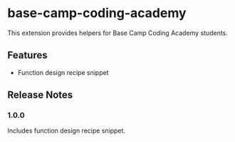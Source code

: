 # base-camp-coding-academy

This extension provides helpers for Base Camp Coding Academy students.

## Features

- Function design recipe snippet

## Release Notes

### 1.0.0

Includes function design recipe snippet.